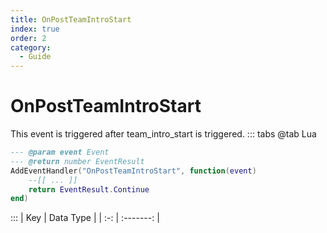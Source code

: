 ```yaml
---
title: OnPostTeamIntroStart
index: true
order: 2
category:
  - Guide
---
```


# OnPostTeamIntroStart
This event is triggered after team_intro_start is triggered.
::: tabs
@tab Lua
```lua
--- @param event Event
--- @return number EventResult
AddEventHandler("OnPostTeamIntroStart", function(event)
    --[[ ... ]]
    return EventResult.Continue
end)
```

:::
| Key | Data Type |
| :-: | :-------: |